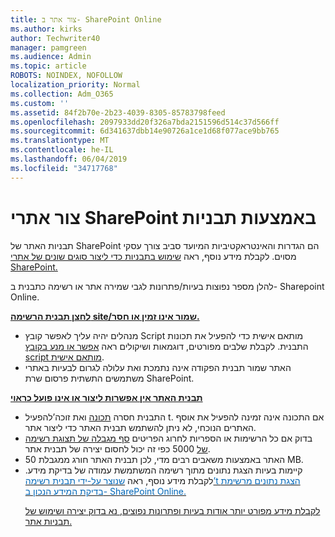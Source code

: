 ```yaml
---
title: צור אתר ב- SharePoint Online
ms.author: kirks
author: Techwriter40
manager: pamgreen
ms.audience: Admin
ms.topic: article
ROBOTS: NOINDEX, NOFOLLOW
localization_priority: Normal
ms.collection: Adm_O365
ms.custom: ''
ms.assetid: 84f2b70e-2b23-4039-8305-85783798feed
ms.openlocfilehash: 2097933dd20f326a7bda2151596d514c37d566ff
ms.sourcegitcommit: 6d341637dbb14e90726a1ce1d68f077ace9bb765
ms.translationtype: MT
ms.contentlocale: he-IL
ms.lasthandoff: 06/04/2019
ms.locfileid: "34717768"
---
```

# <a name="create-sharepoint-sites-using-templates"></a>צור אתרי SharePoint באמצעות תבניות

תבניות האתר של SharePoint הם הגדרות והאינטראקטיביות המיועד סביב צורך עסקי מסוים. לקבלת מידע נוסף, ראה <a href="https://support.office.com/en-us/article/using-templates-to-create-different-kinds-of-sharepoint-sites-449eccec-ff99-4cf3-b62e-dcfee37e8da4">שימוש בתבניות כדי ליצור סוגים שונים של אתרי SharePoint.</a></span></p> <p><span style="mso-bidi-font-family: Calibri; mso-bidi-theme-font: minor-latin;">להלן מספר נפוצות בעיות/פתרונות לגבי שמירה אתר או רשימה כתבנית ב- Sharepoint Online.</span></p> <p><strong style="mso-bidi-font-weight: normal;"><u><span style="mso-bidi-font-family: Calibri; mso-bidi-theme-font: minor-latin;">לחצן תבנית הרשימה site/שמור אינו זמין או חסר.</span></u></strong></p> <ul> <li><span style="mso-bidi-font-family: Calibri; mso-bidi-theme-font: minor-latin;">מנהלים יהיה עליך לאפשר קובץ Script מותאם אישית כדי להפעיל את תכונות התבנית. לקבלת שלבים מפורטים, דוגמאות ושיקולים ראה </span> </span> <a style="orphans: 2; -webkit-text-stroke-width: 0px; word-spacing: 0px;" href="https://docs.microsoft.com/en-us/sharepoint/allow-or-prevent-custom-script">אפשר או מנע בקובץ script מותאם אישית</a>.</li> <li><span style="mso-bidi-font-family: Calibri; mso-bidi-theme-font: minor-latin;">האתר שמור תבנית הפקודה אינה נתמכת ואת עלולה לגרום לבעיות באתרי משתמשים התשתית פרסום שרת SharePoint.</span></li> </ul> <p><strong style="mso-bidi-font-weight: normal;"><u><span style="mso-bidi-font-family: Calibri; mso-bidi-theme-font: minor-latin;">תבנית האתר אין אפשרות ליצור או אינו פועל כראוי</span></u></strong></p> <ul> <li><span style="mso-bidi-font-family: Calibri; mso-bidi-theme-font: minor-latin;">התבנית חסרה <a href="https://social.technet.microsoft.com/wiki/contents/articles/14423.sharepoint-2013-existing-features-guid.aspx">תכונה</a> ואת זוכה&rsquo;להפעיל t. אם התכונה אינה זמינה להפעיל את אוסף האתרים הנוכחי, לא ניתן להשתמש תבנית האתר כדי ליצור אתר.</span></li> <li><span style="mso-bidi-font-family: Calibri; mso-bidi-theme-font: minor-latin;">בדוק אם כל הרשימות או הספריות לחרוג הפריטים <a href="https://support.office.com/en-us/article/Manage-large-lists-and-libraries-in-SharePoint-B8588DAE-9387-48C2-9248-C24122F07C59">סף מגבלה של תצוגת רשימה של</a> 5000 כפי זה יכול לחסום יצירה של תבנית אתר.</span></li> <li><span style="mso-bidi-font-family: Calibri; mso-bidi-theme-font: minor-latin;">האתר באמצעות משאבים רבים מדי, לכן תבנית האתר חורג ממגבלת 50 MB.</span></li> <li>
קיימות בעיות הצגת נתונים מתוך רשימה המשתמשת עמודה של בדיקת מידע. לקבלת מידע נוסף, ראה </span> <span style="mso-bidi-font-family: Calibri; mso-bidi-theme-font: minor-latin;"> <a style="box-sizing: border-box; -webkit-text-stroke-width: 0px; word-spacing: 0px;" href="https://support.office.com/en-us/article/template-generated-list-doesn-t-display-correct-data-for-a-column-in-sharepoint-online-20430b62-e40c-4f6f-8889-aa24e80d605a"> <span style="color: #0067b8; text-decoration: none; text-underline: none;">שנוצר על-ידי תבנית רשימה&rsquo;t הצגת נתונים מרשימת בדיקת המידע הנכון ב- SharePoint Online.

לקבלת מידע מפורט יותר אודות בעיות ופתרונות נפוצים, נא בדוק <a href="https://support.office.com/en-us/article/Create-and-use-site-templates-60371B0F-00E0-4C49-A844-34759EBDD989">יצירה ושימוש של תבניות אתר.



